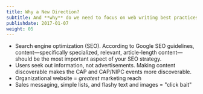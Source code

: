 ```yaml
---
title: Why a New Direction?
subtitle: And **why** do we need to focus on web writing best practices?
publishdate: 2017-01-07
weight: 05
---
```


* Search engine optimization (SEO). According to Google SEO guidelines, content&mdash;specifically specialized, relevant, article-length content&mdash;should be the most important aspect of your SEO strategy.
* Users seek out information, not advertisements. Making content discoverable makes the CAP and CAP/NIPC events more discoverable.
* Organizational website = *greatest* marketing reach
* Sales messaging, simple lists, and flashy text and images  = "click bait"